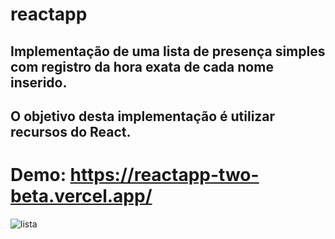 # reactapp

## Implementação de uma lista de presença simples com registro da hora exata de cada nome inserido. 
## O objetivo desta implementação é utilizar recursos do React. 

# Demo: <a> https://reactapp-two-beta.vercel.app/ <a/>

![lista](https://user-images.githubusercontent.com/24922042/178062171-4cf11ca4-f4e1-4c24-8daa-6f223085cd64.png)
